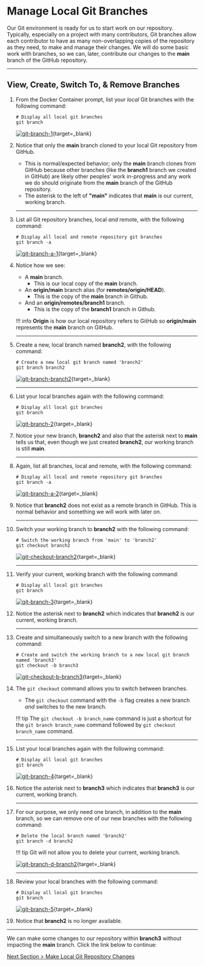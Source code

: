 # Manage Local Git Branches

Our Git environment is ready for us to start work on our repository. Typically, especially on a project with many contributors, Git branches allow each contributor to have as many non-overlapping copies of the repository as they need, to make and manage their changes. We will do some basic work with branches, so we can, later, contribute our changes to the **main** branch of the GitHub repository.

---

## View, Create, Switch To, & Remove Branches

1. From the Docker Container prompt, list your _local_ Git branches with the following command:

    ```shell
    # Display all local git branches
    git branch
    ```

    [![git-branch-1](../images/git-branch-1.png "Display local git branches")](/git-foundations/images/git-branch-1.png){target=_blank}

2. Notice that only the **main** branch cloned to your local Git repository from GitHub.

    - This is normal/expected behavior; only the **main** branch clones from GitHub because other branches (like the **branch1** branch we created in GitHub) are likely other peoples' work in-progress and any work we do should originate from the **main** branch of the GitHub repository.
    - The asterisk to the left of **"main"** indicates that **main** is our current, working branch.

    ---

3. List all Git repository branches, local _and_ remote, with the following command:

    ```shell
    # Display all local and remote repository git branches
    git branch -a
    ```

    [![git-branch-a-1](../images/git-branch-a-1.png "Display all local and remote git repository branches")](/git-foundations/images/git-branch-a-1.png){target=_blank}

4. Notice how we see:
    - A **main** branch.
        - This is our local copy of the **main** branch.
    - An **origin/main** branch alias (for **remotes/origin/HEAD**).
        - This is the copy of the **main** branch in Github.
    - And an **origin/remotes/branch1** branch.
        - This is the copy of the **branch1** branch in Github.

    !!! info
        **Origin** is how our local repository refers to GitHub so **origin/main** represents the **main** branch on GitHub.

    ---

5. Create a new, local branch named **branch2**, with the following command:

    ```shell
    # Create a new local git branch named 'branch2'
    git branch branch2
    ```

    [![git-branch-branch2](../images/git-branch-branch2.png "Create a new local branch named 'branch2'")](/git-foundations/images/git-branch-branch2.png){target=_blank}

    ---

6. List your local branches again with the following command:

    ```shell
    # Display all local git branches
    git branch
    ```

    [![git-branch-2](../images/git-branch-2.png "Display all local git branches")](/git-foundations/images/git-branch-2.png){target=_blank}

7. Notice your new branch, **branch2** and also that the asterisk next to **main** tells us that, even though we just created **branch2**, our working branch is still **main**.

    ---

8. Again, list all branches, local and remote, with the following command:

    ```shell
    # Display all local and remote repository git branches
    git branch -a
    ```

    [![git-branch-a-2](../images/git-branch-a-2.png "Display all local and remote git repository branches")](/git-foundations/images/git-branch-a-2.png){target=_blank}

9. Notice that **branch2** does not exist as a remote branch in GitHub. This is normal behavior and something we will work with later on.

    ---

10. Switch your working branch to **branch2** with the following command:

    ```shell
    # Switch the working branch from 'main' to 'branch2'
    git checkout branch2
    ```

    [![git-checkout-branch2](../images/git-checkout-branch2.png "Switch to branch 'branch2'")](/git-foundations/images/git-checkout-branch2.png){target=_blank}

    ---

11. Verify your current, working branch with the following command:

    ```shell
    # Display all local git branches
    git branch
    ```

    [![git-branch-3](../images/git-branch-3.png "Display local git branches")](/git-foundations/images/git-branch-3.png){target=_blank}

12. Notice the asterisk next to **branch2** which indicates that **branch2** is our current, working branch.

    ---

13. Create and simultaneously switch to a new branch with the following command:

    ```shell
    # Create and switch the working branch to a new local git branch named 'branch3'
    git checkout -b branch3
    ```

    [![git-checkout-b-branch3](../images/git-checkout-b-branch3.png "Create and switch to a new branch named 'branch3'")](/git-foundations/images/git-checkout-b-branch3.png){target=_blank}

14. The `git checkout` command allows you to switch between branches.
    - The `git checkout` command with the `-b` flag creates a new branch _and_ switches to the new branch.

    !!! tip
        The `git checkout -b branch_name` command is just a shortcut for the `git branch branch_name` command followed by `git checkout branch_name` command.

    ---

15. List your local branches again with the following command:

    ```shell
    # Display all local git branches
    git branch
    ```

    [![git-branch-4](../images/git-branch-4.png "Display local git branches")](/git-foundations/images/git-branch-4.png){target=_blank}

16. Notice the asterisk next to **branch3** which indicates that **branch3** is our current, working branch.

    ---

17. For our purpose, we only need one branch, in addition to the **main** branch, so we can remove one of our new branches with the following command:

    ```shell
    # Delete the local branch named 'branch2'
    git branch -d branch2
    ```

    !!! tip
        Git will not allow you to delete your current, working branch.

    [![git-branch-d-branch2](../images/git-branch-d-branch2.png "Delete branch 'branch2'")](/git-foundations/images/git-branch-d-branch2.png){target=_blank}

    ---

18. Review your local branches with the following command:

    ```shell
    # Display all local git branches
    git branch
    ```

    [![git-branch-5](../images/git-branch-5.png "Display local git branches")](/git-foundations/images/git-branch-5.png){target=_blank}

19. Notice that **branch2** is no longer available.

---

We can make some changes to our repository within **branch3** without impacting the **main** branch. Click the link below to continue:

[Next Section > Make Local Git Repository Changes](section_8.md "Make Local Git Repository Changes")
